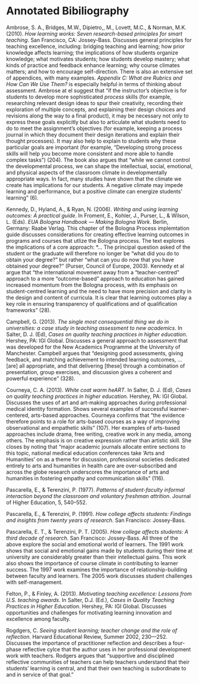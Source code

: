 
Annotated Bibiliography
=======================

Ambrose, S. A., Bridges, M.W., Dipietro,, M., Lovett, M.C., & Norman, M.K. (2010). *How learning works: Seven research-based principles for smart teaching*. San Francisco, CA: Jossey-Bass. Discusses general principles for teaching excellence, including: bridging teaching and learning; how prior knowledge affects learning; the implications of how students organize knowledge; what motivates students; how students develop mastery; what kinds of practice and feedback enhance learning; why course climates matters; and how to encourage self-direction. There is also an extensive set of appendices, with many examples. *Appendix C: What are Rubrics and How Can We Use Them?* is especially helpful in terms of thinking about assessment. Ambrose at el suggest that “if the instructor’s objective is for students to develop more sophisticated *process* skills (for example, researching relevant design ideas to spur their creativity, recording their exploration of multiple concepts, and explaining their design choices and revisions along the way to a final product), it may be necessary not only to express these goals explicitly but also to articulate what students need to do to meet the assignment’s objectives (for example, keeping a process journal in which they document their design iterations and explain their thought processes). It may also help to explain to students why these particular goals are important (for example, “Developing strong process skills will help you become more consistent and more able to handle complex tasks”) (204). The book also argues that “while we cannot control the developmental process, we can shape the intellectual, social, emotional, and physical aspects of the classroom climate in developmentally appropriate ways. In fact, many studies have shown that the climate we create has implications for our students. A negative climate may impede learning and performance, but a positive climate can energize students’ learning” (6).

Kennedy, D., Hyland, A., & Ryan, N. (2006). *Writing and using learning outcomes: A practical guide*. In Froment, E., Kohler, J., Purser, L., & Wilson, L. (Eds). *EUA Bologna Handbook — Making Bologna Work*. Berlin, Germany: Raabe Verlag. This chapter of the Bologna Process implemtation guide discusses considerations for creating effective learning outcomes in programs and courses that utlize the Bologna process. The text explores the implications of a core approach: *… The principal question asked of the student or the graduate will therefore no longer be “what did you do to obtain your degree?” but rather “what can you do now that you have obtained your degree?” (Purser, Council of Europe, 2003). Kennedy et al argue that “the international movement away from a “teacher-centred” approach to a more “outcome-based” approach to education has gained increased momentum from the Bologna process, with its emphasis on student-centred learning and the need to have more precision and clarity in the design and content of curricula. It is clear that learning outcomes play a key role in ensuring transparency of qualifications and of qualification frameworks” (28).

Campbell, G. (2013). *The single most consequential thing we do in universities: a case study in teaching assessment to new academics*. In Salter, D. J. (Ed), *Cases on quality teaching practices in higher education*. Hershey, PA: IGI Global. Discusses a general approach to assessment that was developed for the New Academics Programme at the University of Manchester. Campbell argues that “designing good assessments, giving feedback, and matching achievement to intended learning outcomes, … [are] all appropriate, and that delivering [these] through a combination of presentation, group exercises, and discussion gives a coherent and powerful experience” (328).

Courneya, C. A. (2013). *White coat warm heART*. In Salter, D. J. (Ed), *Cases on quality teaching practices in higher education*. Hershey, PA: IGI Global. Discusses the uses of art and art-making approaches during professional medical identity formation. Shows several examples of successful learner-centered, arts-based approaches. Courneya confirms that “the evidence therefore points to a role for arts-based courses as a way of improving observational and empathetic skills” (107). Her examples of arts-based approaches include drama, free writing, creative work in any media, among others. The emphasis is on creative expression rather than artistic skill. She closes by noting that “major academic journals allocate entire sections to this topic, national medical education conferences take ‘Arts and Humanities’ on as a theme for discussion, professional societies dedicated entirely to arts and humanities in health care are over-subscribed and across the globe research underscores the importance of arts and humanities in fostering empathy and communication skills” (116).

Pascarella, E., & Terenzini, P. (1977). *Patterns of student-faculty informal interaction beyond the classroom and voluntary freshman attrition*. Journal of Higher Education, 5, 540–552.

Pascarella, E., & Terenzini, P. (1991). *How college affects students: Findings
and insights from twenty years of research*. San Francisco: Jossey-Bass.

Pascarella, E. T., & Terenzini, P. T. (2005). *How college affects students: A
third decade of research*. San Francisco: Jossey-Bass. All three of the above explore the social and emotional world of learners. The 1991 work shows that social and emotional gains made by students during their time at university are considerably greater than their intellectual gains. This work also shows the importance of course climate in contributing to learner success. The 1997 work examines the importance of relationship-building between faculty and learners. The 2005 work discusses student challenges with self-management.

Felton, P., & Finley, A. (2013). *Motivating teaching excellence: Lessons from U.S. teaching awards*. In Salter, D.J. (Ed.), *Cases in Quality Teaching Practices in Higher Education*. Hershey, PA: IGI Global. Discusses opportunities and challenges for motivating learning innovation and excellence among faculty.

Rogdgers, C. *Seeing student learning; teacher change and the role of reflection.* Harvard Educational Review, Summer 2002, 230—252. Discusses the importance of practitioner reflection and describes a four-phase reflective cylce that the author uses in her professional development work with teachers. Rodgers argues that “supportive and disciplined reflective communities of teachers can help teachers understand that their students’ learning is central, and that their own teaching is subordinate to and in service of that goal.”

